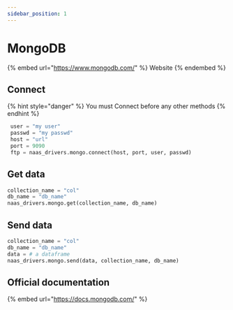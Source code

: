 ```yaml
---
sidebar_position: 1
---
```


# MongoDB

{% embed url="https://www.mongodb.com/" %}
Website
{% endembed %}

## Connect

{% hint style="danger" %}
You must Connect before any other methods
{% endhint %}

```python
 user = "my user"
 passwd = "my passwd"
 host = "url"
 port = 9090
 ftp = naas_drivers.mongo.connect(host, port, user, passwd)
```

## Get data

```python
collection_name = "col"
db_name = "db_name"
naas_drivers.mongo.get(collection_name, db_name)
```

## Send data

```python
collection_name = "col"
db_name = "db_name"
data = # a dataframe
naas_drivers.mongo.send(data, collection_name, db_name)
```

## Official documentation

{% embed url="https://docs.mongodb.com/" %}
